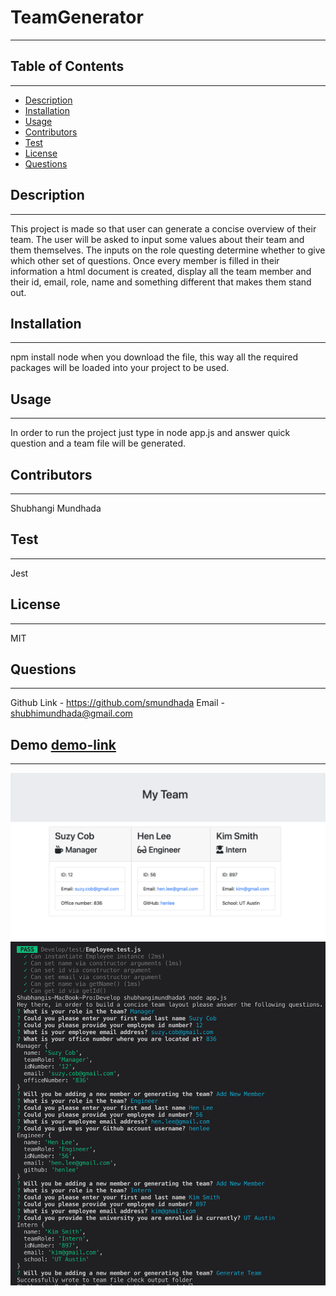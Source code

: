 # TeamGenerator
---

## Table of Contents
---
* [Description](#Description)
* [Installation](#Installation)
* [Usage](#Usage)
* [Contributors](#Contributors)
* [Test](#Test)
* [License](#License)
* [Questions](#Questions)



## Description 
---
This project is made so that user can generate a concise overview of their team. The user will be asked to input some values about their team and them themselves. The inputs on the role questing determine whether to give which  other set of questions. Once every member is filled in their information a html document is created, display all the team member and their id, email, role, name and something different that makes them stand out. 

## Installation 
---
npm install node when you download the file, this way all the required packages will be loaded into your project to be used. 

## Usage 
---
In order to run the project just type in node app.js and answer quick question and a team file will be generated. 

## Contributors
---
Shubhangi Mundhada

## Test
---
Jest

## License
---
MIT

## Questions
---
Github Link - https://github.com/smundhada
Email - shubhimundhada@gmail.com

## Demo [demo-link](https://www.youtube.com/watch?v=iu90VTvtEik&feature=youtu.be)
---
![alt text](Assets/shot2.png)
![alt text](Assets/shot.png)
